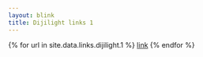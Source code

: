 ```yaml
---
layout: blink
title: Dijilight links 1
---
```


{% for url in site.data.links.dijilight.1 %}
  <a href="{{ url }}">link</a>
{% endfor %}

